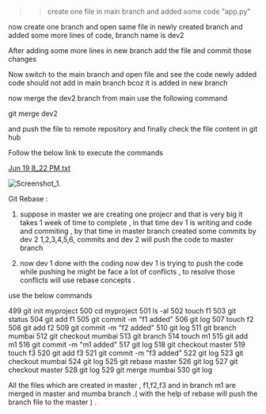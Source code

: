 >> create one file in main branch and added some code "app.py" 

now create one branch and open same file in newly created branch and added some more lines of code, branch name is dev2

After adding some more lines in new branch add the file and commit those changes 

Now switch to the main branch and open file and see the code newly added code should not add in main branch bcoz it is added in new branch 

now merge the dev2 branch from main use the following command 

git merge dev2 

and push the file to remote repository and finally check the file content in git hub 


Follow the below link to execute the commands 

[Jun 19 8_22 PM.txt](https://github.com/akhilasarikonda25/Merging-/files/11789416/Jun.19.8_22.PM.txt)

 
![Screenshot_1](https://github.com/akhilasarikonda25/Merging-/assets/133091109/fe24975a-fe29-4cdd-8637-601986fcdba6).

Git Rebase : 
1) suppose in master we are creating one projecr and that is very big it takes 1 week of time to complete , in that time dev 1 is writing and code and commiting , by that time in master branch created some commits by dev 2 1,2,3,4,5,6, commits and dev 2 will push the code to master branch 

2)  now dev 1 done with the coding now dev 1 is trying to push the code while pushing he might be face a lot of conflicts , to resolve those conflicts will use rebase concepts .

use the below commands 

 499  git init myproject
  500  cd myproject
  501  ls -al
  502  touch f1
  503  git status
  504  git add f1
  505  git commit -m "f1 added"
  506  git log
  507  touch f2
  508  git add f2
  509  git commit -m "f2 added"
  510  git log
  511  git branch mumbai
  512  git checkout mumbai
  513  git branch
  514  touch m1
  515  git add m1
  516  git commit -m "m1 added"
  517  git log
  518  git checkout master
  519  touch f3
  520  git add f3
  521  git commit -m "f3 added"
  522  git log
  523  git checkout mumbai
  524  git log
  525  git rebase master
  526  git log
  527  git checkout master
  528  git log
  529  git merge mumbai
  530  git log

All the files which are created in master , f1,f2,f3 and in branch m1 are merged in master and mumba branch .( with the help of rebase will push the branch file to the master ) .
